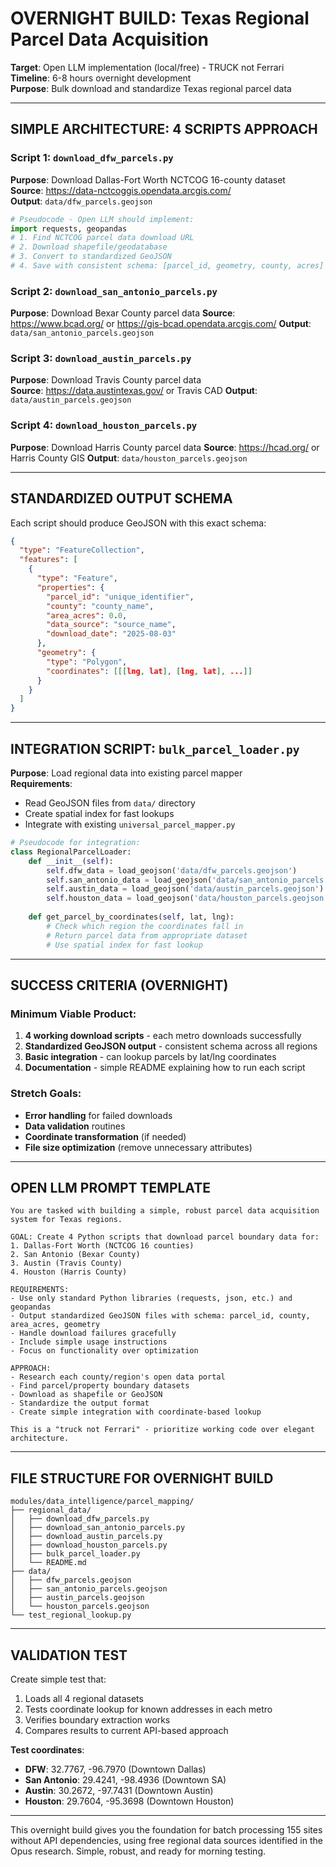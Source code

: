 # OVERNIGHT BUILD: Texas Regional Parcel Data Acquisition

**Target**: Open LLM implementation (local/free) - TRUCK not Ferrari  
**Timeline**: 6-8 hours overnight development  
**Purpose**: Bulk download and standardize Texas regional parcel data

---

## SIMPLE ARCHITECTURE: 4 SCRIPTS APPROACH

### Script 1: `download_dfw_parcels.py`
**Purpose**: Download Dallas-Fort Worth NCTCOG 16-county dataset  
**Source**: https://data-nctcoggis.opendata.arcgis.com/  
**Output**: `data/dfw_parcels.geojson`

```python
# Pseudocode - Open LLM should implement:
import requests, geopandas
# 1. Find NCTCOG parcel data download URL
# 2. Download shapefile/geodatabase 
# 3. Convert to standardized GeoJSON
# 4. Save with consistent schema: [parcel_id, geometry, county, acres]
```

### Script 2: `download_san_antonio_parcels.py`  
**Purpose**: Download Bexar County parcel data
**Source**: https://www.bcad.org/ or https://gis-bcad.opendata.arcgis.com/
**Output**: `data/san_antonio_parcels.geojson`

### Script 3: `download_austin_parcels.py`
**Purpose**: Download Travis County parcel data  
**Source**: https://data.austintexas.gov/ or Travis CAD
**Output**: `data/austin_parcels.geojson`

### Script 4: `download_houston_parcels.py`
**Purpose**: Download Harris County parcel data
**Source**: https://hcad.org/ or Harris County GIS
**Output**: `data/houston_parcels.geojson`

---

## STANDARDIZED OUTPUT SCHEMA

Each script should produce GeoJSON with this exact schema:

```json
{
  "type": "FeatureCollection",
  "features": [
    {
      "type": "Feature", 
      "properties": {
        "parcel_id": "unique_identifier",
        "county": "county_name",
        "area_acres": 0.0,
        "data_source": "source_name",
        "download_date": "2025-08-03"
      },
      "geometry": {
        "type": "Polygon",
        "coordinates": [[[lng, lat], [lng, lat], ...]]
      }
    }
  ]
}
```

---

## INTEGRATION SCRIPT: `bulk_parcel_loader.py`

**Purpose**: Load regional data into existing parcel mapper  
**Requirements**: 
- Read GeoJSON files from `data/` directory
- Create spatial index for fast lookups
- Integrate with existing `universal_parcel_mapper.py`

```python
# Pseudocode for integration:
class RegionalParcelLoader:
    def __init__(self):
        self.dfw_data = load_geojson('data/dfw_parcels.geojson')
        self.san_antonio_data = load_geojson('data/san_antonio_parcels.geojson') 
        self.austin_data = load_geojson('data/austin_parcels.geojson')
        self.houston_data = load_geojson('data/houston_parcels.geojson')
        
    def get_parcel_by_coordinates(self, lat, lng):
        # Check which region the coordinates fall in
        # Return parcel data from appropriate dataset
        # Use spatial index for fast lookup
```

---

## SUCCESS CRITERIA (OVERNIGHT)

### Minimum Viable Product:
1. **4 working download scripts** - each metro downloads successfully
2. **Standardized GeoJSON output** - consistent schema across all regions  
3. **Basic integration** - can lookup parcels by lat/lng coordinates
4. **Documentation** - simple README explaining how to run each script

### Stretch Goals:
- **Error handling** for failed downloads
- **Data validation** routines 
- **Coordinate transformation** (if needed)
- **File size optimization** (remove unnecessary attributes)

---

## OPEN LLM PROMPT TEMPLATE

```
You are tasked with building a simple, robust parcel data acquisition system for Texas regions. 

GOAL: Create 4 Python scripts that download parcel boundary data for:
1. Dallas-Fort Worth (NCTCOG 16 counties)
2. San Antonio (Bexar County)  
3. Austin (Travis County)
4. Houston (Harris County)

REQUIREMENTS:
- Use only standard Python libraries (requests, json, etc.) and geopandas
- Output standardized GeoJSON files with schema: parcel_id, county, area_acres, geometry
- Handle download failures gracefully
- Include simple usage instructions
- Focus on functionality over optimization

APPROACH:
- Research each county/region's open data portal
- Find parcel/property boundary datasets
- Download as shapefile or GeoJSON
- Standardize the output format
- Create simple integration with coordinate-based lookup

This is a "truck not Ferrari" - prioritize working code over elegant architecture.
```

---

## FILE STRUCTURE FOR OVERNIGHT BUILD

```
modules/data_intelligence/parcel_mapping/
├── regional_data/
│   ├── download_dfw_parcels.py
│   ├── download_san_antonio_parcels.py  
│   ├── download_austin_parcels.py
│   ├── download_houston_parcels.py
│   ├── bulk_parcel_loader.py
│   └── README.md
├── data/
│   ├── dfw_parcels.geojson
│   ├── san_antonio_parcels.geojson
│   ├── austin_parcels.geojson
│   └── houston_parcels.geojson
└── test_regional_lookup.py
```

---

## VALIDATION TEST

Create simple test that:
1. Loads all 4 regional datasets
2. Tests coordinate lookup for known addresses in each metro
3. Verifies boundary extraction works
4. Compares results to current API-based approach

**Test coordinates**:
- **DFW**: 32.7767, -96.7970 (Downtown Dallas)
- **San Antonio**: 29.4241, -98.4936 (Downtown SA) 
- **Austin**: 30.2672, -97.7431 (Downtown Austin)
- **Houston**: 29.7604, -95.3698 (Downtown Houston)

---

This overnight build gives you the foundation for batch processing 155 sites without API dependencies, using free regional data sources identified in the Opus research. Simple, robust, and ready for morning testing.